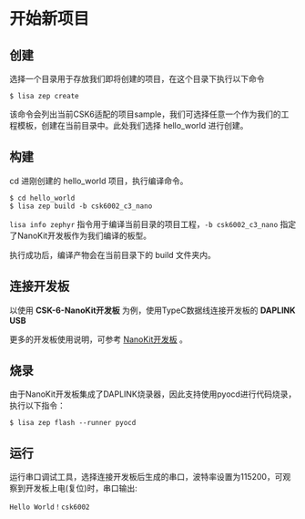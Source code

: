 # 开始新项目

## 创建

选择一个目录用于存放我们即将创建的项目，在这个目录下执行以下命令

```console
$ lisa zep create
```

该命令会列出当前CSK6适配的项目sample，我们可选择任意一个作为我们的工程模板，创建在当前目录中。此处我们选择 hello_world 进行创建。

## 构建

cd 进刚创建的 hello_world 项目，执行编译命令。

```console
$ cd hello_world
$ lisa zep build -b csk6002_c3_nano
```

`lisa info zephyr` 指令用于编译当前目录的项目工程，`-b csk6002_c3_nano` 指定了NanoKit开发板作为我们编译的板型。

执行成功后，编译产物会在当前目录下的 build 文件夹内。

## 连接开发板

以使用 **CSK-6-NanoKit开发板** 为例，使用TypeC数据线连接开发板的 **DAPLINK USB**

更多的开发板使用说明，可参考 [NanoKit开发板](../overview/nanokit) 。

## 烧录

由于NanoKit开发板集成了DAPLINK烧录器，因此支持使用pyocd进行代码烧录，执行以下指令：

```console
$ lisa zep flash --runner pyocd
```

## 运行

运行串口调试工具，选择连接开发板后生成的串口，波特率设置为115200，可观察到开发板上电(复位)时，串口输出:

`Hello World！csk6002`

